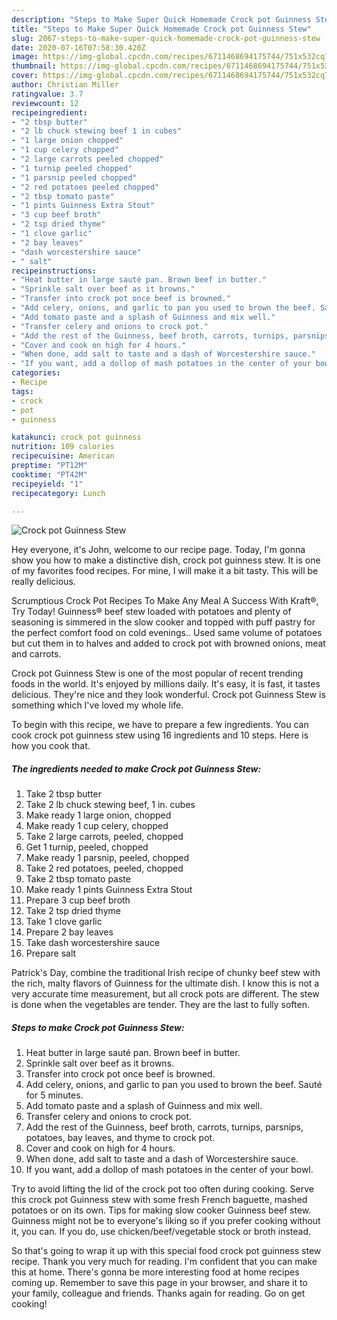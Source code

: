 ```yaml
---
description: "Steps to Make Super Quick Homemade Crock pot Guinness Stew"
title: "Steps to Make Super Quick Homemade Crock pot Guinness Stew"
slug: 2067-steps-to-make-super-quick-homemade-crock-pot-guinness-stew
date: 2020-07-16T07:58:30.420Z
image: https://img-global.cpcdn.com/recipes/6711468694175744/751x532cq70/crock-pot-guinness-stew-recipe-main-photo.jpg
thumbnail: https://img-global.cpcdn.com/recipes/6711468694175744/751x532cq70/crock-pot-guinness-stew-recipe-main-photo.jpg
cover: https://img-global.cpcdn.com/recipes/6711468694175744/751x532cq70/crock-pot-guinness-stew-recipe-main-photo.jpg
author: Christian Miller
ratingvalue: 3.7
reviewcount: 12
recipeingredient:
- "2 tbsp butter"
- "2 lb chuck stewing beef 1 in cubes"
- "1 large onion chopped"
- "1 cup celery chopped"
- "2 large carrots peeled chopped"
- "1 turnip peeled chopped"
- "1 parsnip peeled chopped"
- "2 red potatoes peeled chopped"
- "2 tbsp tomato paste"
- "1 pints Guinness Extra Stout"
- "3 cup beef broth"
- "2 tsp dried thyme"
- "1 clove garlic"
- "2 bay leaves"
- "dash worcestershire sauce"
- " salt"
recipeinstructions:
- "Heat butter in large sauté pan. Brown beef in butter."
- "Sprinkle salt over beef as it browns."
- "Transfer into crock pot once beef is browned."
- "Add celery, onions, and garlic to pan you used to brown the beef. Sauté for 5 minutes."
- "Add tomato paste and a splash of Guinness and mix well."
- "Transfer celery and onions to crock pot."
- "Add the rest of the Guinness, beef broth, carrots, turnips, parsnips, potatoes, bay leaves, and thyme to crock pot."
- "Cover and cook on high for 4 hours."
- "When done, add salt to taste and a dash of Worcestershire sauce."
- "If you want, add a dollop of mash potatoes in the center of your bowl."
categories:
- Recipe
tags:
- crock
- pot
- guinness

katakunci: crock pot guinness 
nutrition: 109 calories
recipecuisine: American
preptime: "PT12M"
cooktime: "PT42M"
recipeyield: "1"
recipecategory: Lunch

---
```



![Crock pot Guinness Stew](https://img-global.cpcdn.com/recipes/6711468694175744/751x532cq70/crock-pot-guinness-stew-recipe-main-photo.jpg)

Hey everyone, it's John, welcome to our recipe page. Today, I'm gonna show you how to make a distinctive dish, crock pot guinness stew. It is one of my favorites food recipes. For mine, I will make it a bit tasty. This will be really delicious.

Scrumptious Crock Pot Recipes To Make Any Meal A Success With Kraft®, Try Today! Guinness® beef stew loaded with potatoes and plenty of seasoning is simmered in the slow cooker and topped with puff pastry for the perfect comfort food on cold evenings.. Used same volume of potatoes but cut them in to halves and added to crock pot with browned onions, meat and carrots.

Crock pot Guinness Stew is one of the most popular of recent trending foods in the world. It's enjoyed by millions daily. It's easy, it is fast, it tastes delicious. They're nice and they look wonderful. Crock pot Guinness Stew is something which I've loved my whole life.


To begin with this recipe, we have to prepare a few ingredients. You can cook crock pot guinness stew using 16 ingredients and 10 steps. Here is how you cook that.

<!--inarticleads1-->

##### The ingredients needed to make Crock pot Guinness Stew:

1. Take 2 tbsp butter
1. Take 2 lb chuck stewing beef, 1 in. cubes
1. Make ready 1 large onion, chopped
1. Make ready 1 cup celery, chopped
1. Take 2 large carrots, peeled, chopped
1. Get 1 turnip, peeled, chopped
1. Make ready 1 parsnip, peeled, chopped
1. Take 2 red potatoes, peeled, chopped
1. Take 2 tbsp tomato paste
1. Make ready 1 pints Guinness Extra Stout
1. Prepare 3 cup beef broth
1. Take 2 tsp dried thyme
1. Take 1 clove garlic
1. Prepare 2 bay leaves
1. Take dash worcestershire sauce
1. Prepare  salt


Patrick&#39;s Day, combine the traditional Irish recipe of chunky beef stew with the rich, malty flavors of Guinness for the ultimate dish. I know this is not a very accurate time measurement, but all crock pots are different. The stew is done when the vegetables are tender. They are the last to fully soften. 

<!--inarticleads2-->

##### Steps to make Crock pot Guinness Stew:

1. Heat butter in large sauté pan. Brown beef in butter.
1. Sprinkle salt over beef as it browns.
1. Transfer into crock pot once beef is browned.
1. Add celery, onions, and garlic to pan you used to brown the beef. Sauté for 5 minutes.
1. Add tomato paste and a splash of Guinness and mix well.
1. Transfer celery and onions to crock pot.
1. Add the rest of the Guinness, beef broth, carrots, turnips, parsnips, potatoes, bay leaves, and thyme to crock pot.
1. Cover and cook on high for 4 hours.
1. When done, add salt to taste and a dash of Worcestershire sauce.
1. If you want, add a dollop of mash potatoes in the center of your bowl.


Try to avoid lifting the lid of the crock pot too often during cooking. Serve this crock pot Guinness stew with some fresh French baguette, mashed potatoes or on its own. Tips for making slow cooker Guinness beef stew. Guinness might not be to everyone&#39;s liking so if you prefer cooking without it, you can. If you do, use chicken/beef/vegetable stock or broth instead. 

So that's going to wrap it up with this special food crock pot guinness stew recipe. Thank you very much for reading. I'm confident that you can make this at home. There's gonna be more interesting food at home recipes coming up. Remember to save this page in your browser, and share it to your family, colleague and friends. Thanks again for reading. Go on get cooking!
